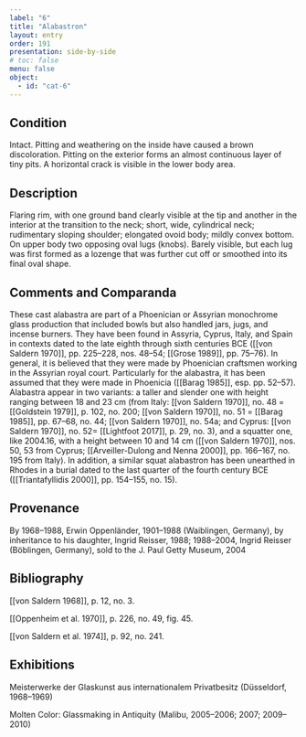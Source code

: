 ```yaml
---
label: "6"
title: "Alabastron"
layout: entry
order: 191
presentation: side-by-side
# toc: false
menu: false
object:
  - id: "cat-6"
---
```


## Condition

Intact. Pitting and weathering on the inside have caused a brown discoloration. Pitting on the exterior forms an almost continuous layer of tiny pits. A horizontal crack is visible in the lower body area.

## Description

Flaring rim, with one ground band clearly visible at the tip and another in the interior at the transition to the neck; short, wide, cylindrical neck; rudimentary sloping shoulder; elongated ovoid body; mildly convex bottom. On upper body two opposing oval lugs (knobs). Barely visible, but each lug was first formed as a lozenge that was further cut off or smoothed into its final oval shape.

## Comments and Comparanda

These cast alabastra are part of a Phoenician or Assyrian monochrome glass production that included bowls but also handled jars, jugs, and incense burners. They have been found in Assyria, Cyprus, Italy, and Spain in contexts dated to the late eighth through sixth centuries BCE ([[von Saldern 1970]], pp. 225–228, nos. 48–54; [[Grose 1989]], pp. 75–76). In general, it is believed that they were made by Phoenician craftsmen working in the Assyrian royal court. Particularly for the alabastra, it has been assumed that they were made in Phoenicia ([[Barag 1985]], esp. pp. 52–57). Alabastra appear in two variants: a taller and slender one with height ranging between 18 and 23 cm (from Italy: [[von Saldern 1970]], no. 48 = [[Goldstein 1979]], p. 102, no. 200; [[von Saldern 1970]], no. 51 = [[Barag 1985]], pp. 67–68, no. 44; [[von Saldern 1970]], no. 54a; and Cyprus: [[von Saldern 1970]], no. 52= [[Lightfoot 2017]], p. 29, no. 3), and a squatter one, like 2004.16, with a height between 10 and 14 cm ([[von Saldern 1970]], nos. 50, 53 from Cyprus; [[Arveiller-Dulong and Nenna 2000]], pp. 166–167, no. 195 from Italy). In addition, a similar squat alabastron has been unearthed in Rhodes in a burial dated to the last quarter of the fourth century BCE ([[Triantafyllidis 2000]], pp. 154–155, no. 15).

## Provenance

By 1968–1988, Erwin Oppenländer, 1901–1988 (Waiblingen, Germany), by inheritance to his daughter, Ingrid Reisser, 1988; 1988–2004, Ingrid Reisser (Böblingen, Germany), sold to the J. Paul Getty Museum, 2004

## Bibliography

[[von Saldern 1968]], p. 12, no. 3.

[[Oppenheim et al. 1970]], p. 226, no. 49, fig. 45.

[[von Saldern et al. 1974]], p. 92, no. 241.

## Exhibitions

Meisterwerke der Glaskunst aus internationalem Privatbesitz (Düsseldorf, 1968–1969)

Molten Color: Glassmaking in Antiquity (Malibu, 2005–2006; 2007; 2009–2010)